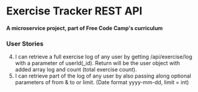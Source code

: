# Exercise Tracker REST API

#### A microservice project, part of Free Code Camp's curriculum

### User Stories

<!-- 1. I can create a user by posting form data username to /api/exercise/new-user and returned will be an object with username and _id. -->
<!-- 2. I can get an array of all users by getting api/exercise/users with the same info as when creating a user. -->
<!-- 3. I can add an exercise to any user by posting form data userId(_id), description, duration, and optionally date to /api/exercise/add. If no date supplied it will use current date. Returned will the the user object with also with the exercise fields added. -->
4. I can retrieve a full exercise log of any user by getting /api/exercise/log with a parameter of userId(_id). Return will be the user object with added array log and count (total exercise count).
5. I can retrieve part of the log of any user by also passing along optional parameters of from & to or limit. (Date format yyyy-mm-dd, limit = int)
